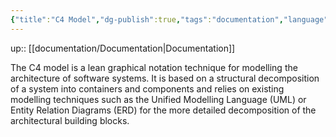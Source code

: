 ```yaml
---
{"title":"C4 Model","dg-publish":true,"tags":"documentation","language":"en","permalink":"/documentation/c4-model/","dgPassFrontmatter":true}
---
```


up:: [[documentation/Documentation\|Documentation]]

The C4 model is a lean graphical notation technique for modelling the architecture of software systems. It is based on a structural decomposition of a system into containers and components and relies on existing modelling techniques such as the Unified Modelling Language (UML) or Entity Relation Diagrams (ERD) for the more detailed decomposition of the architectural building blocks.
